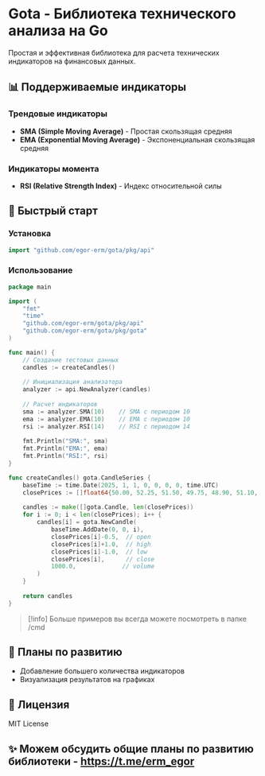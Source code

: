 
# Gota - Библиотека технического анализа на Go

Простая и эффективная библиотека для расчета технических индикаторов на финансовых данных.

## 📊 Поддерживаемые индикаторы

### Трендовые индикаторы
- **SMA (Simple Moving Average)** - Простая скользящая средняя
- **EMA (Exponential Moving Average)** - Экспоненциальная скользящая средняя

### Индикаторы момента
- **RSI (Relative Strength Index)** - Индекс относительной силы

## 🚀 Быстрый старт

### Установка
```go
import "github.com/egor-erm/gota/pkg/api"
```

### Использование
```go
package main

import (
    "fmt"
    "time"
    "github.com/egor-erm/gota/pkg/api"
    "github.com/egor-erm/gota/pkg/gota"
)

func main() {
    // Создание тестовых данных
    candles := createCandles()
    
    // Инициализация анализатора
    analyzer := api.NewAnalyzer(candles)
    
    // Расчет индикаторов
    sma := analyzer.SMA(10)    // SMA с периодом 10
    ema := analyzer.EMA(10)    // EMA с периодом 10
    rsi := analyzer.RSI(14)    // RSI с периодом 14
    
    fmt.Println("SMA:", sma)
    fmt.Println("EMA:", ema)
    fmt.Println("RSI:", rsi)
}

func createCandles() gota.CandleSeries {
    baseTime := time.Date(2025, 1, 1, 0, 0, 0, 0, time.UTC)
	closePrices := []float64{50.00, 52.25, 51.50, 49.75, 48.90, 51.10, 52.40,      54.20, 55.80, 56.50}
    
    candles := make([]gota.Candle, len(closePrices))
    for i := 0; i < len(closePrices); i++ {
        candles[i] = gota.NewCandle(
            baseTime.AddDate(0, 0, i),
            closePrices[i]-0.5,  // open
            closePrices[i]+1.0,  // high
            closePrices[i]-1.0,  // low
            closePrices[i],      // close
            1000.0,             // volume
        )
    }
    
    return candles
}
```

> [!info]
> Больше примеров вы всегда можете посмотреть в папке /cmd

## 🔮 Планы по развитию
- Добавление большего количества индикаторов
- Визуализация результатов на графиках

## 📄 Лицензия
MIT License

## ✨ Можем обсудить общие планы по развитию библиотеки - https://t.me/erm_egor